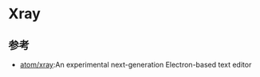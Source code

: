 # Xray

## 参考

- [atom/xray](https://github.com/atom/xray):An experimental next-generation Electron-based text editor
